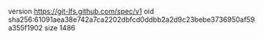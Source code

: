 version https://git-lfs.github.com/spec/v1
oid sha256:61091aea38e742a7ca2202dbfcd0ddbb2a2d9c23bebe3736950af59a355f1902
size 1486
